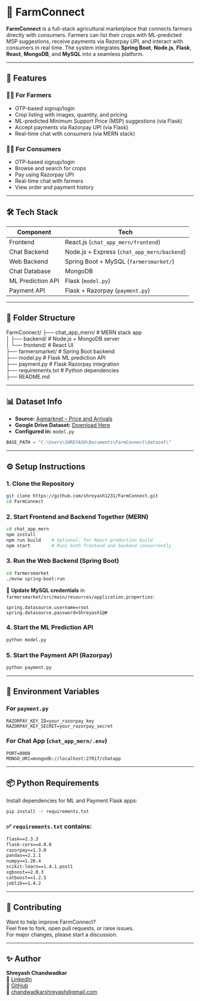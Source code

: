 
# 🌾 FarmConnect

**FarmConnect** is a full-stack agricultural marketplace that connects farmers directly with consumers. Farmers can list their crops with ML-predicted MSP suggestions, receive payments via Razorpay UPI, and interact with consumers in real time. The system integrates **Spring Boot**, **Node.js**, **Flask**, **React**, **MongoDB**, and **MySQL** into a seamless platform.

---

## 🚀 Features

### 👨‍🌾 For Farmers
- OTP-based signup/login
- Crop listing with images, quantity, and pricing
- ML-predicted Minimum Support Price (MSP) suggestions (via Flask)
- Accept payments via Razorpay UPI (via Flask)
- Real-time chat with consumers (via MERN stack)

### 🧑‍🌾 For Consumers
- OTP-based signup/login
- Browse and search for crops
- Pay using Razorpay UPI
- Real-time chat with farmers
- View order and payment history

---

## 🛠️ Tech Stack

| Component           | Tech                                        |
|---------------------|---------------------------------------------|
| Frontend            | React.js (`chat_app_mern/frontend`)         |
| Chat Backend        | Node.js + Express (`chat_app_mern/backend`) |
| Web Backend         | Spring Boot + MySQL (`farmersmarket/`)      |
| Chat Database       | MongoDB                                     |
| ML Prediction API   | Flask (`model.py`)                          |
| Payment API         | Flask + Razorpay (`payment.py`)             |

---

## 📁 Folder Structure

FarmConnect/
├── chat_app_mern/           # MERN stack app  
│   ├── backend/             # Node.js + MongoDB server  
│   └── frontend/            # React UI  
├── farmersmarket/           # Spring Boot backend  
├── model.py                 # Flask ML prediction API  
├── payment.py               # Flask Razorpay integration  
├── requirements.txt         # Python dependencies  
├── README.md  

---

## 📊 Dataset Info

- **Source:** [Agmarknet – Price and Arrivals](https://www.agmarknet.gov.in/PriceAndArrivals/DatewiseCommodityReport.aspx)  
- **Google Drive Dataset:** [Download Here](https://drive.google.com/drive/folders/11TZXBJN0CBeChQw6vAIKrxS8IcxW6S1n)  
- **Configured in:** `model.py`  
```python
BASE_PATH = "C:\Users\SHREYASH\Documents\FarmConnect\dataset\"
```

---

## ⚙️ Setup Instructions

### 1. Clone the Repository
```bash
git clone https://github.com/shreyash1231/FarmConnect.git
cd FarmConnect
```

### 2. Start Frontend and Backend Together (MERN)
```bash
cd chat_app_mern
npm install
npm run build    # Optional: for React production build
npm start        # Runs both frontend and backend concurrently
```

### 3. Run the Web Backend (Spring Boot)
```bash
cd farmersmarket
./mvnw spring-boot:run
```

🔐 **Update MySQL credentials** in `farmersmarket/src/main/resources/application.properties`:
```properties
spring.datasource.username=root
spring.datasource.password=Shreyash1@#
```

### 4. Start the ML Prediction API
```bash
python model.py
```

### 5. Start the Payment API (Razorpay)
```bash
python payment.py
```

---

## 🔐 Environment Variables

### For `payment.py`
```env
RAZORPAY_KEY_ID=your_razorpay_key
RAZORPAY_KEY_SECRET=your_razorpay_secret
```

### For Chat App (`chat_app_mern/.env`)
```env
PORT=8000
MONGO_URI=mongodb://localhost:27017/chatapp
```

---

## 📦 Python Requirements

Install dependencies for ML and Payment Flask apps:
```bash
pip install -r requirements.txt
```

### ✅ `requirements.txt` contains:
```txt
flask==2.3.3
flask-cors==4.0.0
razorpay==1.3.0
pandas==2.2.1
numpy==1.26.4
scikit-learn==1.4.1.post1
xgboost==2.0.3
catboost==1.2.5
joblib==1.4.2
```

---

## 🤝 Contributing

Want to help improve FarmConnect?  
Feel free to fork, open pull requests, or raise issues.  
For major changes, please start a discussion.

---

## ✨ Author

**Shreyash Chandwadkar**  
🔗 [LinkedIn](https://www.linkedin.com/in/shreyash-chandwadkar)  
🐙 [GitHub](https://github.com/shreyash1231)  
📧 chandwadkarshreyash@gmail.com

